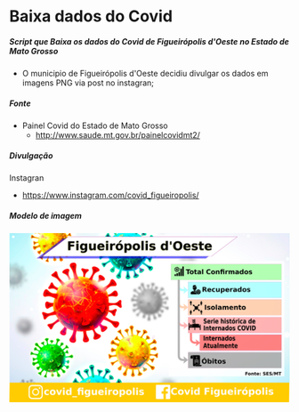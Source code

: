 # Baixa dados do Covid 

##### Script que Baixa  os dados do Covid de Figueirópolis d'Oeste no Estado de Mato Grosso

- O municipio de Figueirópolis d'Oeste decidiu divulgar os dados em imagens PNG via post no instagran;

##### Fonte

- Painel Covid do Estado de Mato Grosso 
	- http://www.saude.mt.gov.br/painelcovidmt2/

##### Divulgação
Instagran
- https://www.instagram.com/covid_figueiropolis/

##### Modelo de imagem
![](https://raw.githubusercontent.com/ledigofig/dados_covid_fig/master/layout_divulga%C3%A7%C3%A3o%20covid.png)

